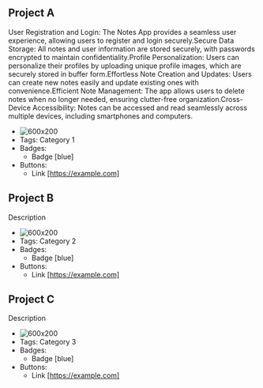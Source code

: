 ## Project A
User Registration and Login: The Notes App provides a seamless user experience, allowing users to register and login securely.Secure Data Storage: All notes and user information are stored securely, with passwords encrypted to maintain confidentiality.Profile Personalization: Users can personalize their profiles by uploading unique profile images, which are securely stored in buffer form.Effortless Note Creation and Updates: Users can create new notes easily and update existing ones with convenience.Efficient Note Management: The app allows users to delete notes when no longer needed, ensuring clutter-free organization.Cross-Device Accessibility: Notes can be accessed and read seamlessly across multiple devices, including smartphones and computers.

- ![600x200](https://via.placeholder.com/600x200)
- Tags: Category 1
- Badges:
  - Badge [blue]
- Buttons:
  - Link [https://example.com]

## Project B

Description

- ![600x200](https://via.placeholder.com/600x200)
- Tags: Category 2
- Badges:
  - Badge [blue]
- Buttons:
  - Link [https://example.com]

## Project C

Description

- ![600x200](https://via.placeholder.com/600x200)
- Tags: Category 3
- Badges:
  - Badge [blue]
- Buttons:
  - Link [https://example.com]
